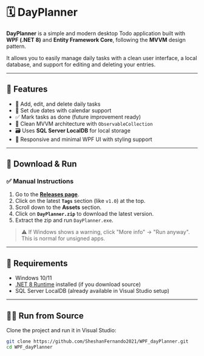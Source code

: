 # 🗓️ DayPlanner

**DayPlanner** is a simple and modern desktop Todo application built with **WPF (.NET 8)** and **Entity Framework Core**, following the **MVVM** design pattern.

It allows you to easily manage daily tasks with a clean user interface, a local database, and support for editing and deleting your entries.

---

## 🚀 Features

- 📝 Add, edit, and delete daily tasks
- 📅 Set due dates with calendar support
- ✅ Mark tasks as done (future improvement ready)
- 🧠 Clean MVVM architecture with `ObservableCollection`
- 🗃️ Uses **SQL Server LocalDB** for local storage
- 🧼 Responsive and minimal WPF UI with styling support

---

## 💾 Download & Run

### ✅ Manual Instructions

1. Go to the **[Releases page](https://github.com/SheshanFernando2021/WPF_dayPlanner/releases)**.
2. Click on the latest **`Tags`** section (like `v1.0`) at the top.
3. Scroll down to the **Assets** section.
4. Click on **`DayPlanner.zip`** to download the latest version.
5. Extract the zip and run `DayPlanner.exe`.

> ⚠️ If Windows shows a warning, click "More info" → "Run anyway". This is normal for unsigned apps.

---

## 🧠 Requirements

- Windows 10/11
- [.NET 8 Runtime](https://dotnet.microsoft.com/en-us/download/dotnet/8.0) installed (if you download source)
- SQL Server LocalDB (already available in Visual Studio setup)

---

## 👨‍💻 Run from Source

Clone the project and run it in Visual Studio:

```bash
git clone https://github.com/SheshanFernando2021/WPF_dayPlanner.git
cd WPF_dayPlanner
